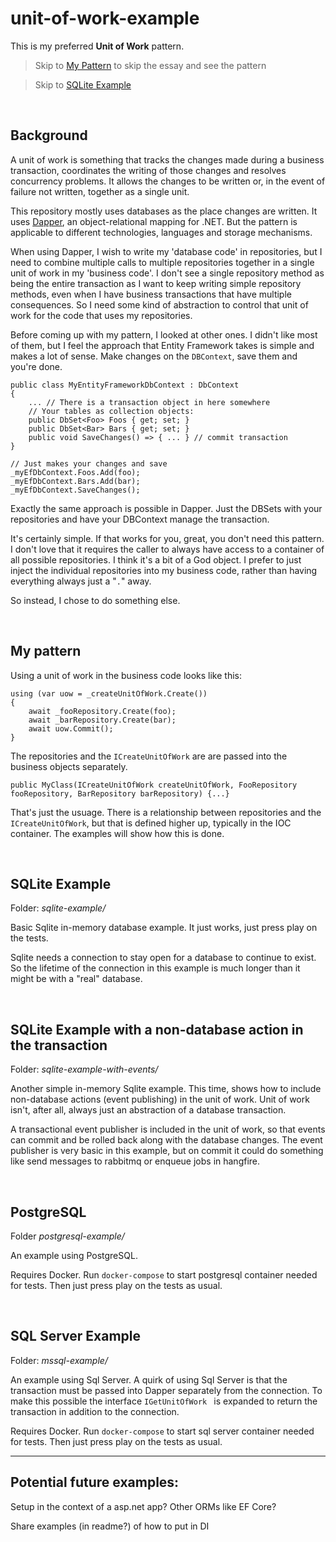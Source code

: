 # unit-of-work-example

This is my preferred **Unit of Work** pattern.

> Skip to [My Pattern](#my-pattern) to skip the essay and see the pattern

> Skip to [SQLite Example](#sqlite-example)

<br/>

## Background

A unit of work is something that tracks the changes made during a business transaction, coordinates the writing of those changes and resolves concurrency problems. It allows the changes to be written or, in the event of failure not written, together as a single unit.

This repository mostly uses databases as the place changes are written. It uses [Dapper](https://github.com/DapperLib/Dapper), an object-relational mapping for .NET. But the pattern is applicable to different technologies, languages and storage mechanisms.

When using Dapper, I wish to write my 'database code' in repositories, but I need to combine multiple calls to multiple repositories together in a single unit of work in my 'business code'. I don't see a single repository method as being the entire transaction as I want to keep writing simple repository methods, even when I have business transactions that have multiple consequences. So I need some kind of abstraction to control that unit of work for the code that uses my repositories.

Before coming up with my pattern, I looked at other ones. I didn't like most of  them, but I feel the approach that Entity Framework takes is simple and makes a lot of sense. Make changes on the `DBContext`, save them and you're done.

    public class MyEntityFrameworkDbContext : DbContext
    {
        ... // There is a transaction object in here somewhere
        // Your tables as collection objects:
        public DbSet<Foo> Foos { get; set; }
        public DbSet<Bar> Bars { get; set; }
        public void SaveChanges() => { ... } // commit transaction
    }

    // Just makes your changes and save
    _myEfDbContext.Foos.Add(foo);
    _myEfDbContext.Bars.Add(bar);
    _myEfDbContext.SaveChanges();

Exactly the same approach is possible in Dapper. Just the DBSets with your repositories and have your DBContext manage the transaction.

It's certainly simple. If that works for you, great, you don't need this pattern. I don't love that it requires the caller to always have access to a container of all possible repositories. I think it's a bit of a God object. I prefer to just inject the individual repositories into my business code, rather than having everything always just a "`.`"  away.

So instead, I chose to do something else.

<br/>

## My pattern

Using a unit of work in the business code looks like this:

    using (var uow = _createUnitOfWork.Create())
    {
        await _fooRepository.Create(foo);
        await _barRepository.Create(bar);
        await uow.Commit();
    }

The repositories and the `ICreateUnitOfWork` are are passed into the business objects separately.

    public MyClass(ICreateUnitOfWork createUnitOfWork, FooRepository fooRepository, BarRepository barRepository) {...}

That's just the usuage. There is a relationship between repositories and the `ICreateUnitOfWork`, but that is defined higher up, typically in the IOC container. The examples will show how this is done.

<br/>

## SQLite Example

Folder: *sqlite-example/*

Basic Sqlite in-memory database example. It just works, just press play on the tests.

Sqlite needs a connection to stay open for a database to continue to exist. So the lifetime of the connection in this example is much longer than it might be with a "real" database.

<br/>

## SQLite Example with a non-database action in the transaction

Folder: *sqlite-example-with-events/*

Another simple in-memory Sqlite example. This time, shows  how to include non-database actions (event publishing) in the unit of work. Unit of work isn't, after all, always just an abstraction of a database transaction.

A transactional event publisher is included in the unit of work, so that events can commit and be rolled back along with the database changes. The event publisher is very basic in this example, but on commit it could do something like send messages to rabbitmq or enqueue jobs in hangfire.

<br/>

## PostgreSQL

Folder *postgresql-example/*

An example using PostgreSQL.

Requires Docker. Run `docker-compose` to start postgresql container needed for tests. Then just press play on the tests as usual.

<br/>

## SQL Server Example

Folder: *mssql-example/*

An example using Sql Server. A quirk of using Sql Server is that the transaction must be passed into Dapper separately from the connection. To make this possible the interface `IGetUnitOfWork ` is expanded to return the transaction in addition to the connection.

Requires Docker. Run `docker-compose` to start sql server container needed for tests. Then just press play on the tests as usual.


-----

## Potential future examples:

Setup in the context of a asp.net app? Other ORMs like EF Core?

Share examples (in readme?) of how to put in DI
